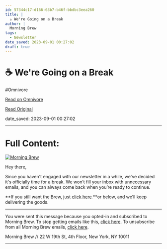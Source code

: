 ```yaml
---
id: 57344c17-d166-63b7-b46f-bbdbc3eea260
title: |
  ☕ We're Going on a Break
author: |
  Morning Brew
tags:
  - Newsletter
date_saved: 2023-09-01 00:27:02
draft: true
---
```


# ☕ We're Going on a Break
#Omnivore

[Read on Omnivore](https://omnivore.app/me/we-re-going-on-a-break-18a4efe97dd)

[Read Original](https://omnivore.app/no_url?q=4652f6ee-4fa4-40bd-a48a-e17b64f30f20)

date_saved: 2023-09-01 00:27:02


--- 

# Full Content: 

[![Morning Brew](https://proxy-prod.omnivore-image-cache.app/0x0,sY6rswQdT5L6j8c3ACs9vlXJMApsa4NlsiVc5Ap06H44/https://media.sailthru.com/composer/images/sailthru-prod-5z8/unnamed_1.png "Morning Brew")](https://link.morningbrew.com/click/64f168154a06b70001532fab/aHR0cHM6Ly93d3cubW9ybmluZ2JyZXcuY29tL2RhaWx5L3dlbGNvbWVfYmFjaz91dG1fc291cmNlPWRlYWN0aXZhdGVfdXNlcl9ub3RpZmljYXRpb24mdXRtX21lZGl1bT1lbWFpbCZ1dG1fY2FtcGFpZ249bWI/64c8bf6a3232916337034a48B247dbe3f)

Hey there,

Since you haven't engaged with our newsletter in a while, we've decided it's officially time for a break. We won’t fill your inbox with unnecessary emails, and you can always come back when you’re ready to continue. 

**If you still want the Brew, just [click here ](https://link.morningbrew.com/click/64f168154a06b70001532fab/aHR0cHM6Ly93d3cubW9ybmluZ2JyZXcuY29tL2RhaWx5L3dlbGNvbWVfYmFjaz91dG1fc291cmNlPWRlYWN0aXZhdGVfdXNlcl9ub3RpZmljYXRpb24mdXRtX21lZGl1bT1lbWFpbCZ1dG1fY2FtcGFpZ249bWI/64c8bf6a3232916337034a48C247dbe3f)**or below, and we’ll keep delivering the goods.

---

You were sent this message because you opted-in and subscribed to Morning Brew. To stop getting emails like this, [click here](https://link.morningbrew.com/click/64f168154a06b70001532fab/aHR0cDovL2xpbmsubW9ybmluZ2JyZXcuY29tL2pvaW4vNXo4L3RoYW5reW91LSZoYXNoPWI0MzMxNmU4Y2FmNTM3OTQxZWI1YWM5YmJiOTBjZjVmP3NhaWx0aHJ1X2xpc3RzW3t1KA/64c8bf6a3232916337034a48B36f7e13f). To unsubscribe from all Morning Brew emails, [click here](https://link.morningbrew.com/click/64f168154a06b70001532fab/aHR0cHM6Ly93d3cubW9ybmluZ2JyZXcuY29tL2FjY291bnQvYUo4YktlTGhUWjg3cFQ3cFFXNnNwdDdEL2VkaXQ/64c8bf6a3232916337034a48Bb044acb4).

Morning Brew // 22 W 19th St, 4th Floor, New York, NY 10011

---

